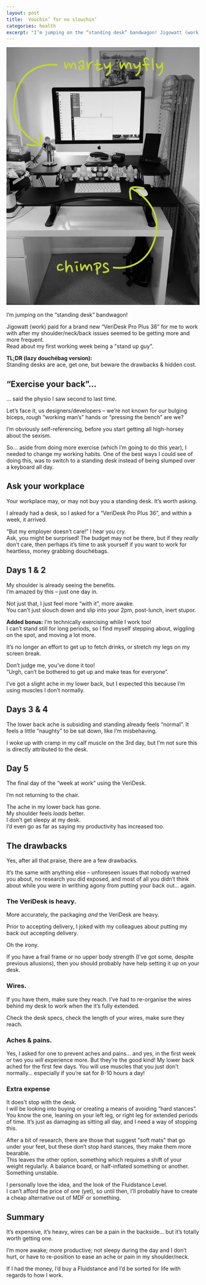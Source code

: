 ```yaml
---
layout: post
title:  Vouchin’ for no slouchin’
categories: health
excerpt: "I’m jumping on the “standing desk” bandwagon! Jigowatt (work) paid for a brand new “VeriDesk Pro Plus 36” for me to work with after my shoulder/neck/back issues seemed to be getting more and more frequent. Read about my first working week being a “stand up guy”."
---
```


<img class="left" alt="VeriDesk Pro Plus 36" src="/img/post-images/vouching-for-no-slouching-veridesk.jpg">

I’m jumping on the “standing desk” bandwagon!

Jigowatt (work) paid for a brand new “VeriDesk Pro Plus 36” for me to work with after my shoulder/neck/back issues seemed to be getting more and more frequent.  
Read about my first working week being a "stand up guy".

**TL;DR (lazy douchébag version):**  
Standing desks are ace, get one, but beware the drawbacks & hidden cost.

## “Exercise your back”…

… said the physio I saw second to last time.

Let’s face it, us designers/developers – we’re not known for our bulging biceps, rough “working man’s” hands or “pressing the bench” are we?  

I’m obviously self-referencing, before you start getting all high-horsey about the sexism.

So… aside from doing more exercise (which I’m going to do this year), I needed to change my working habits. One of the best ways I could see of doing this, was to switch to a standing desk instead of being slumped over a keyboard all day.

## Ask your workplace

Your workplace may, or may not buy you a standing desk. It’s worth asking.

I already had a desk, so I asked for a “VeriDesk Pro Plus 36”, and within a week, it arrived.

“But my employer doesn’t care!” I hear you cry.  
Ask, you might be surprised! The budget may not be there, but if they _really_ don’t care, then perhaps it’s time to ask yourself if you want to work for heartless, money grabbing douchébags.

## Days 1 & 2

My shoulder is already seeing the benefits.  
I’m amazed by this – just one day in.

Not just that, I just feel more “with it”, more awake.  
You can’t just slouch down and slip into your 2pm, post-lunch, inert stupor.

**Added bonus:** I’m technically exercising while I work too!  
I can’t stand still for long periods, so I find myself stepping about, wiggling on the spot, and moving a lot more.

It’s no longer an effort to get up to fetch drinks, or stretch my legs on my screen break.

Don’t judge me, you’ve done it too!  
“Urgh, can’t be bothered to get up and make teas for everyone”.

I’ve got a slight ache in my lower back, but I expected this because I’m using muscles I don’t normally.

## Days 3 & 4

The lower back ache is subsiding and standing already feels “normal”.
It feels a little “naughty” to be sat down, like I’m misbehaving.

I woke up with cramp in my calf muscle on the 3rd day, but I’m not sure this is directly attributed to the desk.

## Day 5

The final day of the “week at work” using the VeriDesk.

I’m not returning to the chair.

The ache in my lower back has gone.  
My shoulder feels *loads* better.  
I don’t get sleepy at my desk.  
I’d even go as far as saying my productivity has increased too.

## The drawbacks

Yes, after all that praise, there are a few drawbacks.

It’s the same with anything else – unforeseen issues that nobody warned you about, no research you did exposed, and most of all you didn’t think about while you were in writhing agony from putting your back out… again.

### The VeriDesk is heavy.

More accurately, the packaging _and_ the VeriDesk are heavy.  

Prior to accepting delivery, I joked with my colleagues about putting my back out accepting delivery.

Oh the irony.

If you have a frail frame or no upper body strength (I’ve got some, despite previous allusions), then you should probably have help setting it up on your desk.

### Wires.

If you have them, make sure they reach. I’ve had to re-organise the wires behind my desk to work when the it’s fully extended.

Check the desk specs, check the length of your wires, make sure they reach.

### Aches & pains.

Yes, I asked for one to prevent aches and pains… and yes, in the first week or two you *will* experience more. But they’re the good kind!
My lower back ached for the first few days. You will use muscles that you just don’t normally… especially if you’re sat for 8-10 hours a day!

### Extra expense

It does’t stop with the desk.  
I will be looking into buying or creating a means of avoiding “hard stances”.  
You know the one, leaning on your left leg, or right leg for extended periods of time. It’s just as damaging as sitting all day, and I need a way of stopping this.

After a bit of research, there are those that suggest "soft mats" that go under your feet, but these don’t stop hard stances, they make them more bearable.  
This leaves the other option, something which requires a shift of your weight regularly. A balance board, or half-inflated something or another. Something unstable.

I personally love the idea, and the look of the Fluidstance Level.  
I can’t afford the price of one (yet), so until then, I’ll probably have to create a cheap alternative out of MDF or something.

## Summary

It’s expensive, it’s heavy, wires can be a pain in the backside… but it’s totally worth getting one.

I’m more awake; more productive; not sleepy during the day and I don’t hurt, or have to re-position to ease an ache or pain in my shoulder/neck.

If I had the money, I’d buy a Fluidstance and I’d be sorted for life with regards to how I work.
